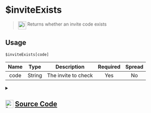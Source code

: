 # $inviteExists
> <img align="top" src="https://upload.wikimedia.org/wikipedia/commons/thumb/e/e4/Infobox_info_icon.svg/160px-Infobox_info_icon.svg.png?20150409153300" alt="image" width="25" height="auto"> Returns whether an invite code exists
## Usage
```
$inviteExists[code]
```
| Name | Type | Description | Required | Spread
| :---: | :---: | :---: | :---: | :---: |
code | String | The invite to check | Yes | No
<details>
<summary>
    
## <img align="top" src="https://cdn4.iconfinder.com/data/icons/iconsimple-logotypes/512/github-512.png" alt="image" width="25" height="auto">  [Source Code](https://github.com/tryforge/ForgeScript-V2/blob/main/src/native/inviteExists.ts)
    
</summary>
    
```ts
import noop from "../functions/noop"
import { ArgType, NativeFunction, Return } from "../structures"

export default new NativeFunction({
    name: "$inviteExists",
    version: "1.0.0",
    description: "Returns whether an invite code exists",
    unwrap: true,
    brackets: true,
    args: [
        {
            name: "code",
            description: "The invite to check",
            rest: false,
            required: true,
            type: ArgType.String,
        },
    ],
    async execute(ctx, [id]) {
        return Return.success(!!(await ctx.client.fetchInvite(id).catch(noop)))
    },
})

```
    
</details>